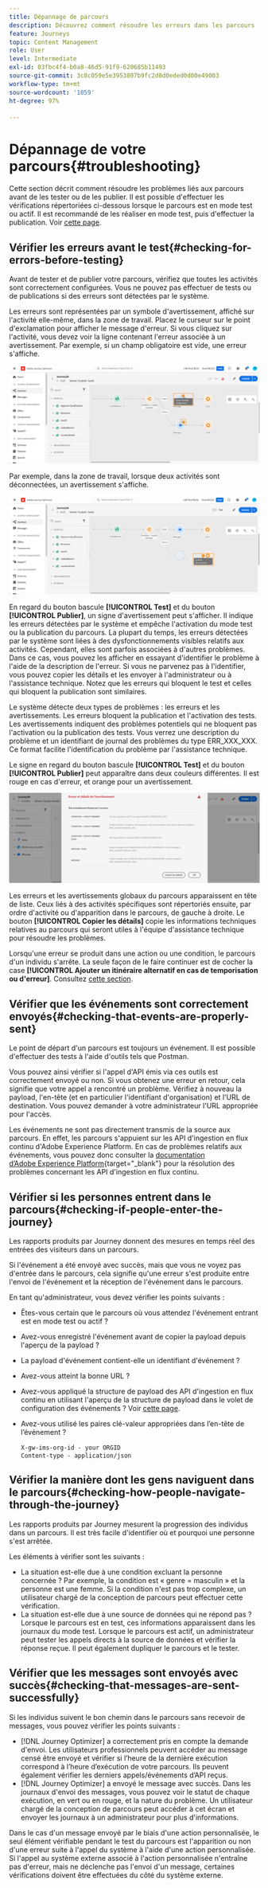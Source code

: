 ```yaml
---
title: Dépannage de parcours
description: Découvrez comment résoudre les erreurs dans les parcours
feature: Journeys
topic: Content Management
role: User
level: Intermediate
exl-id: 03fbc4f4-b0a8-46d5-91f9-620685b11493
source-git-commit: 3c8c059e5e3953807b9fc2d8d0eded0d00e49003
workflow-type: tm+mt
source-wordcount: '1059'
ht-degree: 97%

---
```


# Dépannage de votre parcours{#troubleshooting}

Cette section décrit comment résoudre les problèmes liés aux parcours avant de les tester ou de les publier. Il est possible d&#39;effectuer les vérifications répertoriées ci-dessous lorsque le parcours est en mode test ou actif. Il est recommandé de les réaliser en mode test, puis d&#39;effectuer la publication. Voir [cette page](../building-journeys/testing-the-journey.md).

## Vérifier les erreurs avant le test{#checking-for-errors-before-testing}

Avant de tester et de publier votre parcours, vérifiez que toutes les activités sont correctement configurées. Vous ne pouvez pas effectuer de tests ou de publications si des erreurs sont détectées par le système.

Les erreurs sont représentées par un symbole d&#39;avertissement, affiché sur l&#39;activité elle-même, dans la zone de travail. Placez le curseur sur le point d&#39;exclamation pour afficher le message d&#39;erreur. Si vous cliquez sur l&#39;activité, vous devez voir la ligne contenant l&#39;erreur associée à un avertissement. Par exemple, si un champ obligatoire est vide, une erreur s&#39;affiche.

![](../assets/journey63.png)

Par exemple, dans la zone de travail, lorsque deux activités sont déconnectées, un avertissement s&#39;affiche.

![](../assets/canvas-disconnected.png)

En regard du bouton bascule **[!UICONTROL Test]** et du bouton **[!UICONTROL Publier]**, un signe d&#39;avertissement peut s&#39;afficher. Il indique les erreurs détectées par le système et empêche l&#39;activation du mode test ou la publication du parcours. La plupart du temps, les erreurs détectées par le système sont liées à des dysfonctionnements visibles relatifs aux activités. Cependant, elles sont parfois associées à d&#39;autres problèmes. Dans ce cas, vous pouvez les afficher en essayant d&#39;identifier le problème à l&#39;aide de la description de l&#39;erreur. Si vous ne parvenez pas à l&#39;identifier, vous pouvez copier les détails et les envoyer à l&#39;administrateur ou à l&#39;assistance technique. Notez que les erreurs qui bloquent le test et celles qui bloquent la publication sont similaires.

Le système détecte deux types de problèmes : les erreurs et les avertissements. Les erreurs bloquent la publication et l&#39;activation des tests. Les avertissements indiquent des problèmes potentiels qui ne bloquent pas l&#39;activation ou la publication des tests. Vous verrez une description du problème et un identifiant de journal des problèmes du type ERR_XXX_XXX. Ce format facilite l&#39;identification du problème par l&#39;assistance technique.

Le signe en regard du bouton bascule **[!UICONTROL Test]** et du bouton **[!UICONTROL Publier]** peut apparaître dans deux couleurs différentes. Il est rouge en cas d&#39;erreur, et orange pour un avertissement.

![](../assets/journey75.png)

Les erreurs et les avertissements globaux du parcours apparaissent en tête de liste. Ceux liés à des activités spécifiques sont répertoriés ensuite, par ordre d&#39;activité ou d&#39;apparition dans le parcours, de gauche à droite. Le bouton **[!UICONTROL Copier les détails]** copie les informations techniques relatives au parcours qui seront utiles à l&#39;équipe d&#39;assistance technique pour résoudre les problèmes.

Lorsqu&#39;une erreur se produit dans une action ou une condition, le parcours d&#39;un individu s&#39;arrête. La seule façon de le faire continuer est de cocher la case **[!UICONTROL Ajouter un itinéraire alternatif en cas de temporisation ou d&#39;erreur]**. Consultez [cette section](../building-journeys/using-the-journey-designer.md#paths).

## Vérifier que les événements sont correctement envoyés{#checking-that-events-are-properly-sent}

Le point de départ d&#39;un parcours est toujours un événement. Il est possible d&#39;effectuer des tests à l&#39;aide d&#39;outils tels que Postman.

Vous pouvez ainsi vérifier si l&#39;appel d&#39;API émis via ces outils est correctement envoyé ou non. Si vous obtenez une erreur en retour, cela signifie que votre appel a rencontré un problème. Vérifiez à nouveau la payload, l&#39;en-tête (et en particulier l&#39;identifiant d&#39;organisation) et l&#39;URL de destination. Vous pouvez demander à votre administrateur l&#39;URL appropriée pour l&#39;accès.

Les événements ne sont pas directement transmis de la source aux parcours. En effet, les parcours s&#39;appuient sur les API d&#39;ingestion en flux continu d&#39;Adobe Experience Platform. En cas de problèmes relatifs aux événements, vous pouvez donc consulter la [documentation d’Adobe Experience Platform](https://experienceleague.adobe.com/docs/experience-platform/ingestion/streaming/troubleshooting.html?lang=fr){target=&quot;_blank&quot;} pour la résolution des problèmes concernant les API d&#39;ingestion en flux continu.

## Vérifier si les personnes entrent dans le parcours{#checking-if-people-enter-the-journey}

Les rapports produits par Journey donnent des mesures en temps réel des entrées des visiteurs dans un parcours.

Si l&#39;événement a été envoyé avec succès, mais que vous ne voyez pas d&#39;entrée dans le parcours, cela signifie qu&#39;une erreur s&#39;est produite entre l&#39;envoi de l&#39;événement et la réception de l&#39;événement dans le parcours.

En tant qu&#39;administrateur, vous devez vérifier les points suivants :

* Êtes-vous certain que le parcours où vous attendez l&#39;événement entrant est en mode test ou actif ?
* Avez-vous enregistré l&#39;événement avant de copier la payload depuis l&#39;aperçu de la payload ?
* La payload d&#39;événement contient-elle un identifiant d&#39;événement ?
* Avez-vous atteint la bonne URL ?
* Avez-vous appliqué la structure de payload des API d&#39;ingestion en flux continu en utilisant l&#39;aperçu de la structure de payload dans le volet de configuration des événements ? Voir [cette page](../event/about-creating.md#preview-the-payload).
* Avez-vous utilisé les paires clé-valeur appropriées dans l’en-tête de l’événement ?

   ```
   X-gw-ims-org-id - your ORGID
   Content-type - application/json
   ```

## Vérifier la manière dont les gens naviguent dans le parcours{#checking-how-people-navigate-through-the-journey}

Les rapports produits par Journey mesurent la progression des individus dans un parcours. Il est très facile d&#39;identifier où et pourquoi une personne s&#39;est arrêtée.

Les éléments à vérifier sont les suivants :

* La situation est-elle due à une condition excluant la personne concernée ? Par exemple, la condition est « genre = masculin » et la personne est une femme. Si la condition n&#39;est pas trop complexe, un utilisateur chargé de la conception de parcours peut effectuer cette vérification.
* La situation est-elle due à une source de données qui ne répond pas ? Lorsque le parcours est en test, ces informations apparaissent dans les journaux du mode test. Lorsque le parcours est actif, un administrateur peut tester les appels directs à la source de données et vérifier la réponse reçue. Il peut également dupliquer le parcours et le tester.

## Vérifier que les messages sont envoyés avec succès{#checking-that-messages-are-sent-successfully}

Si les individus suivent le bon chemin dans le parcours sans recevoir de messages, vous pouvez vérifier les points suivants :

* [!DNL Journey Optimizer] a correctement pris en compte la demande d&#39;envoi. Les utilisateurs professionnels peuvent accéder au message censé être envoyé et vérifier si l’heure de la dernière exécution correspond à l’heure d’exécution de votre parcours. Ils peuvent également vérifier les derniers appels/événements d’API reçus.
* [!DNL Journey Optimizer] a envoyé le message avec succès. Dans les journaux d&#39;envoi des messages, vous pouvez voir le statut de chaque exécution, en vert ou en rouge, et la nature du problème. Un utilisateur chargé de la conception de parcours peut accéder à cet écran et envoyer les journaux à un administrateur pour plus d&#39;informations.

Dans le cas d&#39;un message envoyé par le biais d&#39;une action personnalisée, le seul élément vérifiable pendant le test du parcours est l&#39;apparition ou non d&#39;une erreur suite à l&#39;appel du système à l&#39;aide d&#39;une action personnalisée. Si l&#39;appel au système externe associé à l&#39;action personnalisée n&#39;entraîne pas d&#39;erreur, mais ne déclenche pas l&#39;envoi d&#39;un message, certaines vérifications doivent être effectuées du côté du système externe.
